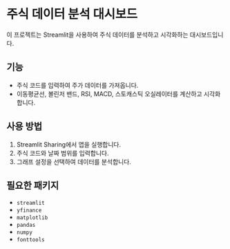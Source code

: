 # 주식 데이터 분석 대시보드

이 프로젝트는 Streamlit을 사용하여 주식 데이터를 분석하고 시각화하는 대시보드입니다.

## 기능
- 주식 코드를 입력하여 주가 데이터를 가져옵니다.
- 이동평균선, 볼린저 밴드, RSI, MACD, 스토캐스틱 오실레이터를 계산하고 시각화합니다.

## 사용 방법
1. Streamlit Sharing에서 앱을 실행합니다.
2. 주식 코드와 날짜 범위를 입력합니다.
3. 그래프 설정을 선택하여 데이터를 분석합니다.

## 필요한 패키지
- `streamlit`
- `yfinance`
- `matplotlib`
- `pandas`
- `numpy`
- `fonttools`